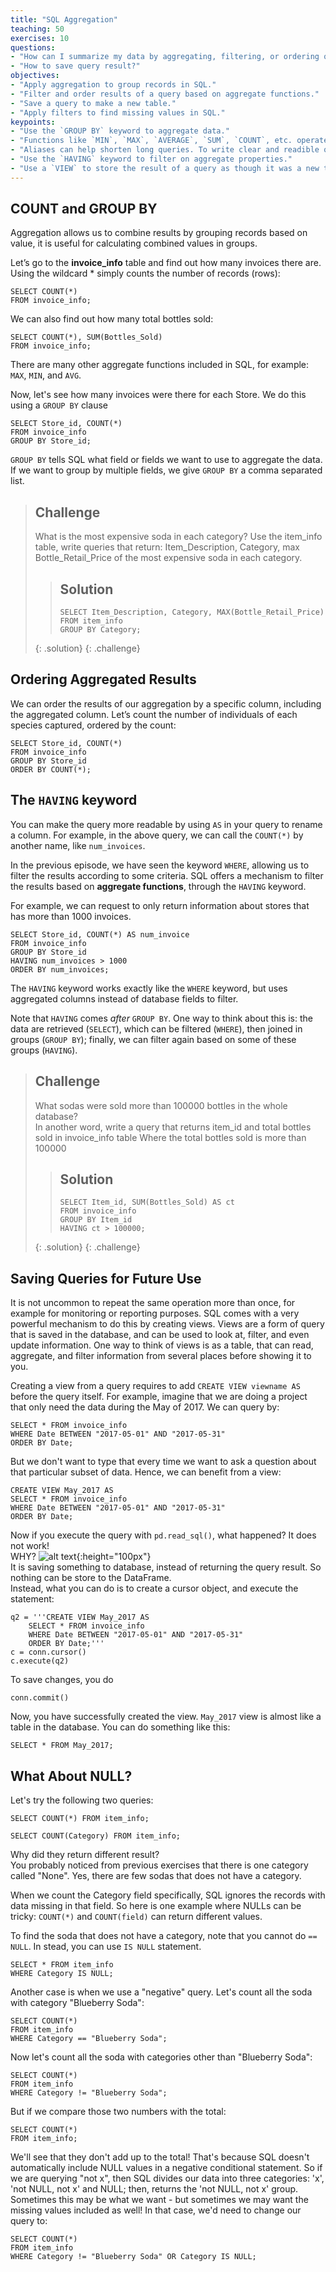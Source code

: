 ```yaml
---
title: "SQL Aggregation"
teaching: 50
exercises: 10
questions:
- "How can I summarize my data by aggregating, filtering, or ordering query results?"
- "How to save query result?"
objectives:
- "Apply aggregation to group records in SQL."
- "Filter and order results of a query based on aggregate functions."
- "Save a query to make a new table."
- "Apply filters to find missing values in SQL."
keypoints:
- "Use the `GROUP BY` keyword to aggregate data."
- "Functions like `MIN`, `MAX`, `AVERAGE`, `SUM`, `COUNT`, etc. operate on aggregated data."
- "Aliases can help shorten long queries. To write clear and readible queries, use the `AS` keyword when creating aliases."
- "Use the `HAVING` keyword to filter on aggregate properties."
- "Use a `VIEW` to store the result of a query as though it was a new table."
---
```


## COUNT and GROUP BY

Aggregation allows us to combine results by grouping records based on value, it is useful for calculating combined values in groups.  

Let’s go to the **invoice_info** table and find out how many invoices there are.
Using the wildcard * simply counts the number of records (rows):

    SELECT COUNT(*)
    FROM invoice_info;

We can also find out how many total bottles sold:

    SELECT COUNT(*), SUM(Bottles_Sold)
    FROM invoice_info;

There are many other aggregate functions included in SQL, for example:
`MAX`, `MIN`, and `AVG`.

Now, let's see how many invoices were there for each Store. We do this
using a `GROUP BY` clause

    SELECT Store_id, COUNT(*)
    FROM invoice_info
    GROUP BY Store_id;

`GROUP BY` tells SQL what field or fields we want to use to aggregate the data.
If we want to group by multiple fields, we give `GROUP BY` a comma separated list.

> ## Challenge
>
> What is the most expensive soda in each category? 
> Use the item_info table, write queries that return:
> Item_Description, Category, max Bottle_Retail_Price 
> of the most expensive soda in each category.  
> 
>> ## Solution
>>
>> ```
>> SELECT Item_Description, Category, MAX(Bottle_Retail_Price)
>> FROM item_info
>> GROUP BY Category;
>> 
>> ```
> {: .solution}
{: .challenge}

## Ordering Aggregated Results

We can order the results of our aggregation by a specific column, including
the aggregated column.  Let’s count the number of individuals of each
species captured, ordered by the count:

    SELECT Store_id, COUNT(*)
    FROM invoice_info
    GROUP BY Store_id
    ORDER BY COUNT(*);

## The `HAVING` keyword

You can make the query more readable by using `AS` in your query to rename a column. 
For example, in the above query, we can call the `COUNT(*)` by another name, like
`num_invoices`. 

In the previous episode, we have seen the keyword `WHERE`, allowing us to
filter the results according to some criteria. SQL offers a mechanism to
filter the results based on **aggregate functions**, through the `HAVING` keyword.

For example, we can request to only return information
about stores that has more than 1000 invoices. 

    SELECT Store_id, COUNT(*) AS num_invoice
    FROM invoice_info
    GROUP BY Store_id
    HAVING num_invoices > 1000
    ORDER BY num_invoices;

The `HAVING` keyword works exactly like the `WHERE` keyword, but uses
aggregated columns instead of database fields to filter.

Note that `HAVING` comes *after* `GROUP BY`. One way to
think about this is: the data are retrieved (`SELECT`), which can be filtered
(`WHERE`), then joined in groups (`GROUP BY`); finally, we can filter again based on some
of these groups (`HAVING`).

> ## Challenge
>
> What sodas were sold more than 100000 bottles in the whole database?  
> In another word, write a query that returns item_id and total bottles sold in invoice_info table
> Where the total bottles sold is more than 100000
> 
>> ## Solution
>>
>> ```
>> SELECT Item_id, SUM(Bottles_Sold) AS ct
>> FROM invoice_info
>> GROUP BY Item_id
>> HAVING ct > 100000;
>> 
>> ```
> {: .solution}
{: .challenge}

## Saving Queries for Future Use

It is not uncommon to repeat the same operation more than once, for example
for monitoring or reporting purposes. SQL comes with a very powerful mechanism
to do this by creating views. Views are a form of query that is saved in the database,
and can be used to look at, filter, and even update information. One way to
think of views is as a table, that can read, aggregate, and filter information
from several places before showing it to you.

Creating a view from a query requires to add `CREATE VIEW viewname AS`
before the query itself. For example, imagine that we are doing a project that only need 
the data during the May of 2017. We can query by: 

    SELECT * FROM invoice_info
    WHERE Date BETWEEN "2017-05-01" AND "2017-05-31"
    ORDER BY Date;

But we don't want to type that every time we want to ask a
question about that particular subset of data. Hence, we can benefit from a view:

    CREATE VIEW May_2017 AS
    SELECT * FROM invoice_info
    WHERE Date BETWEEN "2017-05-01" AND "2017-05-31"
    ORDER BY Date;

Now if you execute the query with `pd.read_sql()`, what happened? It does not work! <br>
WHY? 
![alt text](../img/q.png){:height="100px"} <br>
It is saving something to database, instead of returning the query result. So nothing can be store to the DataFrame.<br>
Instead, what you can do is to create a cursor object, and execute the statement:  
```
q2 = '''CREATE VIEW May_2017 AS
    SELECT * FROM invoice_info
    WHERE Date BETWEEN "2017-05-01" AND "2017-05-31"
    ORDER BY Date;'''
c = conn.cursor()
c.execute(q2)
```  
To save changes, you do
```
conn.commit() 
```

Now, you have successfully created the view. `May_2017` view is almost like a table in the database. You can do something like this:  
```
SELECT * FROM May_2017;
```

## What About NULL?
Let's try the following two queries:  

```
SELECT COUNT(*) FROM item_info;
```
```
SELECT COUNT(Category) FROM item_info;
```

Why did they return different result? <br>
You probably noticed from previous exercises that there is one category called "None". Yes, there are few sodas that does not have a category. 

When we count the Category field specifically, SQL ignores the records with data
missing in that field.  So here is one example where NULLs can be tricky:
`COUNT(*)` and `COUNT(field)` can return different values.

To find the soda that does not have a category, note that you cannot do `== NULL`. In stead, you can use `IS NULL` statement. 

```
SELECT * FROM item_info 
WHERE Category IS NULL;
```

Another case is when we use a "negative" query.  Let's count all the
soda with category "Blueberry Soda":

    SELECT COUNT(*) 
    FROM item_info 
    WHERE Category == "Blueberry Soda";

Now let's count all the soda with categories other than "Blueberry Soda":

    SELECT COUNT(*) 
    FROM item_info 
    WHERE Category != "Blueberry Soda";

But if we compare those two numbers with the total:

    SELECT COUNT(*)
    FROM item_info;

We'll see that they don't add up to the total! That's because SQL
doesn't automatically include NULL values in a negative conditional
statement.  So if we are querying "not x", then SQL divides our data
into three categories: 'x', 'not NULL, not x' and NULL; then,
returns the 'not NULL, not x' group. Sometimes this may be what we want -
but sometimes we may want the missing values included as well! In that
case, we'd need to change our query to:

    SELECT COUNT(*)
    FROM item_info 
    WHERE Category != "Blueberry Soda" OR Category IS NULL;
